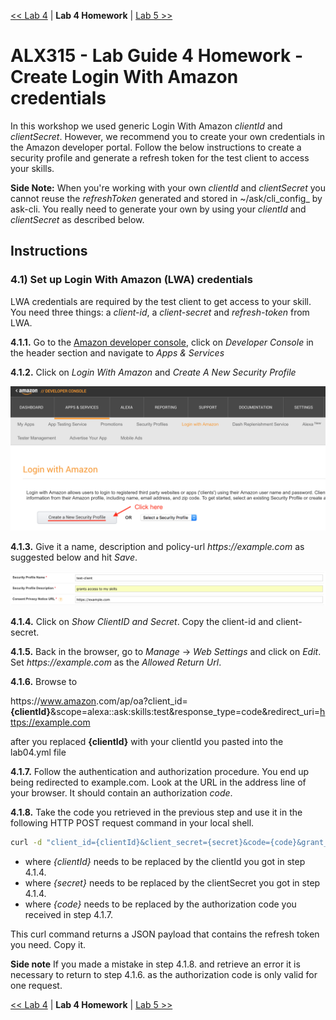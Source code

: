 [<< Lab 4](lab04.md) | **Lab 4 Homework** | [Lab 5 >>](lab05.md)

# ALX315 - Lab Guide 4 Homework - Create Login With Amazon credentials

In this workshop we used generic Login With Amazon _clientId_ and _clientSecret_. However, we recommend
you to create your own credentials in the Amazon developer portal. Follow the below instructions to create
a security profile and generate a refresh token for the test client to access your skills.

__Side Note:__ When you're working with your own _clientId_ and _clientSecret_ you cannot reuse the _refreshToken_ generated and stored in ~/ask/cli_config_ by ask-cli. You really need to generate your own
by using your _clientId_ and _clientSecret_ as described below.

## **Instructions**

### **4.1) Set up Login With Amazon (LWA) credentials** 

LWA credentials are required by the test client to get access to your skill. You need three things: a _client-id_, a _client-secret_ and _refresh-token_ from LWA.

**4.1.1.** Go to the [Amazon developer console](https://developer.amazon.com/), click on _Developer Console_ in the header section and navigate to _Apps & Services_ 

**4.1.2.** Click on _Login With Amazon_ and _Create A New Security Profile_

![](img/lab04-screen01.png)

**4.1.3.** Give it a name, description and policy-url _https://<span></span>example<span></span>.com_ as suggested below and hit _Save_.

![](img/lab04-screen02.png)

**4.1.4.** Click on _Show ClientID and Secret_. Copy the client-id and client-secret.

**4.1.5.** Back in the browser, go to _Manage_ -> _Web Settings_ and click on _Edit_. Set _https://<span></span>example<span></span>.com_ as the _Allowed Return Url_.

**4.1.6.** Browse to 

https://<span></span>www.amazon<span></span>.com/ap/oa?client_id=__{clientId}__&scope=alexa::ask:skills:test&response_type=code&redirect_uri=https://example.com 

after you replaced __{clientId}__ with your clientId you pasted into the lab04.yml file

**4.1.7.** Follow the authentication and authorization procedure. You end up being redirected to example<span></span>.com. Look at the URL in the address line of your browser. It should contain an authorization _code_.

**4.1.8.** Take the code you retrieved in the previous step and use it in the following HTTP POST request command in your local shell.

```bash
curl -d "client_id={clientId}&client_secret={secret}&code={code}&grant_type=authorization_code&redirect_uri=https://example.com" -H "Content-Type: application/x-www-form-urlencoded" -X POST https://api.amazon.com/auth/o2/token
```
- where _{clientId}_ needs to be replaced by the clientId you got in step 4.1.4.
- where _{secret}_ needs to be replaced by the clientSecret you got in step 4.1.4.
- where _{code}_ needs to be replaced by the authorization code you received in step 4.1.7.

This curl command returns a JSON payload that contains the refresh token you need. Copy it.

**Side note** If you made a mistake in step 4.1.8. and retrieve an error it is necessary to return to step 4.1.6. as the authorization code is only valid for one request.

[<< Lab 4](lab04.md) | **Lab 4 Homework** | [Lab 5 >>](lab05.md)
